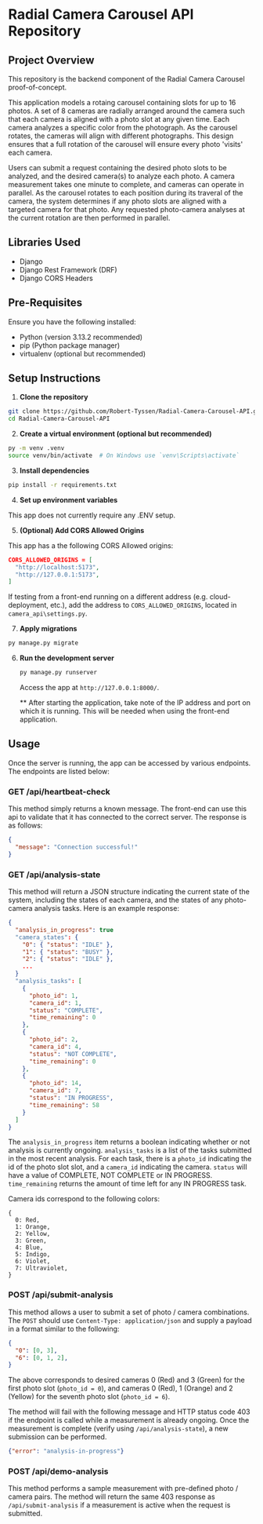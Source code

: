 # Radial Camera Carousel API Repository

## Project Overview
This repository is the backend component of the Radial Camera Carousel proof-of-concept.

This application models a rotaing carousel containing slots for up to 16 photos. A set of 8 cameras are radially arranged around the camera such that each camera is aligned with a photo slot at any given time. Each camera analyzes a specific color from the photograph. As the carousel rotates, the cameras will align with different photographs. This design ensures that a full rotation of the carousel will ensure every photo 'visits' each camera.

Users can submit a request containing the desired photo slots to be analyzed, and the desired camera(s) to analyze each photo. A camera measurement takes one minute to complete, and cameras can operate in parallel. As the carousel rotates to each position during its traveral of the camera, the system determines if any photo slots are aligned with a targeted camera for that photo. Any requested photo-camera analyses at the current rotation are then performed in parallel.

## Libraries Used
- Django
- Django Rest Framework (DRF)
- Django CORS Headers

## Pre-Requisites
Ensure you have the following installed:
- Python (version 3.13.2 recommended)
- pip (Python package manager)
- virtualenv (optional but recommended)

## Setup Instructions

1. **Clone the repository**

```bash
git clone https://github.com/Robert-Tyssen/Radial-Camera-Carousel-API.git
cd Radial-Camera-Carousel-API
```

2. **Create a virtual environment (optional but recommended)**
```bash
py -m venv .venv
source venv/bin/activate  # On Windows use `venv\Scripts\activate`
```

3. **Install dependencies**
```bash
pip install -r requirements.txt
```

4. **Set up environment variables**

This app does not currently require any .ENV setup.

5. **(Optional) Add CORS Allowed Origins**

This app has a the following CORS Allowed origins:
```json
CORS_ALLOWED_ORIGINS = [
  "http://localhost:5173",
  "http://127.0.0.1:5173",
]
```
If testing from a front-end running on a different address (e.g. cloud-deployment, etc.), add the address to `CORS_ALLOWED_ORIGINS`, located in `camera_api\settings.py`.

7. **Apply migrations**
```bash
py manage.py migrate
```

6. **Run the development server**
   ```bash
   py manage.py runserver
   ```
   Access the app at `http://127.0.0.1:8000/`.
   
   ** After starting the application, take note of the IP address and port on which it is running. This will be needed when using the front-end application.

## Usage

Once the server is running, the app can be accessed by various endpoints. The endpoints are listed below:

### GET /api/heartbeat-check
This method simply returns a known message. The front-end can use this api to validate that it has connected to the correct server. The response is as follows:
```json
{
  "message": "Connection successful!"
}
```

### GET /api/analysis-state
This method will return a JSON structure indicating the current state of the system, including the states of each camera, and the states of any photo-camera analysis tasks. Here is an example response:
```json
{
  "analysis_in_progress": true
  "camera_states": {
    "0": { "status": "IDLE" },
    "1": { "status": "BUSY" },
    "2": { "status": "IDLE" },
    ...
  }
  "analysis_tasks": [
    {
      "photo_id": 1,
      "camera_id": 1,
      "status": "COMPLETE",
      "time_remaining": 0
    },
    {
      "photo_id": 2,
      "camera_id": 4,
      "status": "NOT COMPLETE",
      "time_remaining": 0
    },
    {
      "photo_id": 14,
      "camera_id": 7,
      "status": "IN PROGRESS",
      "time_remaining": 58
    }
  ]
}
```

The `analysis_in_progress` item returns a boolean indicating whether or not analysis is currently ongoing. `analysis_tasks` is a list of the tasks submitted in the most recent analysis. For each task, there is a `photo_id` indicating the id of the photo slot slot, and a `camera_id` indicating the camera. `status` will have a value of COMPLETE, NOT COMPLETE or IN PROGRESS. `time_remaining` returns the amount of time left for any IN PROGRESS task.

Camera ids correspond to the following colors:
```
{
  0: Red,
  1: Orange,
  2: Yellow,
  3: Green,
  4: Blue,
  5: Indigo,
  6: Violet,
  7: Ultraviolet,
}
```

### POST /api/submit-analysis
This method allows a user to submit a set of photo / camera combinations. The `POST` should use `Content-Type: application/json` and supply a payload in a format similar to the following:
```json
{
  "0": [0, 3],
  "6": [0, 1, 2],
}
```
The above corresponds to desired cameras 0 (Red) and 3 (Green) for the first photo slot (`photo_id = 0`), and cameras 0 (Red), 1 (Orange) and 2 (Yellow) for the seventh photo slot (`photo_id = 6`).

The method will fail with the following message and HTTP status code 403 if the endpoint is called while a measurement is already ongoing. Once the measurement is complete (verify using `/api/analysis-state`), a new submission can be performed.
```json
{"error": "analysis-in-progress"}
```

### POST /api/demo-analysis
This method performs a sample measurement with pre-defined photo / camera pairs. The method will return the same 403 response as `/api/submit-analysis` if a measurement is active when the request is submitted.
